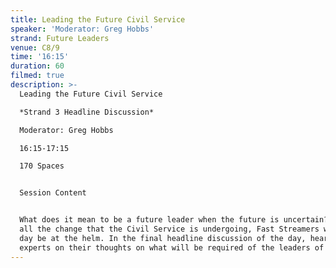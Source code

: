 ```yaml
---
title: Leading the Future Civil Service
speaker: 'Moderator: Greg Hobbs'
strand: Future Leaders
venue: C8/9
time: '16:15'
duration: 60
filmed: true
description: >-
  Leading the Future Civil Service

  *Strand 3 Headline Discussion*

  Moderator: Greg Hobbs

  16:15-17:15

  170 Spaces


  Session Content


  What does it mean to be a future leader when the future is uncertain? Amidst
  all the change that the Civil Service is undergoing, Fast Streamers will one
  day be at the helm. In the final headline discussion of the day, hear from
  experts on their thoughts on what will be required of the leaders of tomorrow.
---
```


